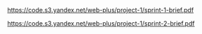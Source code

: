 https://code.s3.yandex.net/web-plus/project-1/sprint-1-brief.pdf

https://code.s3.yandex.net/web-plus/project-1/sprint-2-brief.pdf
